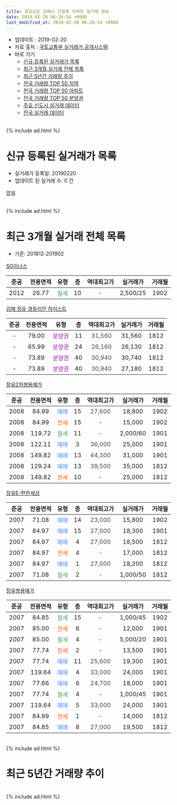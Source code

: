 ```yaml
---
title: 경상남도 김해시 신문동 아파트 실거래 정보
date: 2019-02-20 06:26:54 +0900
last_modified_at: 2019-02-20 06:26:54 +0900
---
```


* 업데이트 : 2019-02-20
* 자료 출처 : [국토교통부 실거래가 공개시스템](http://rt.molit.go.kr)
* 바로 가기
    * [신규 등록된 실거래가 목록](#신규-등록된-실거래가-목록)
    * [최근 3개월 실거래 전체 목록](#최근-3개월-실거래-전체-목록)
    * [최근 5년간 거래량 추이](#최근-5년간-거래량-추이)
    * [전국 거래량 TOP 50 지역](https://inasie.github.io/apt-trade-info/최근-3개월-전국에서-가장-거래가-많이-발생한-지역)
    * [전국 거래량 TOP 50 아파트](https://inasie.github.io/apt-trade-info/최근-3개월-전국에서-가장-거래가-많이-발생한-아파트)
    * [전국 거래량 TOP 50 분양권](https://inasie.github.io/apt-trade-info/최근-3개월-전국에서-가장-거래가-많이-발생한-분양권)
    * [주요 신도시 실거래 데이터](https://inasie.github.io/apt-trade-info/주요-신도시)
    * [전국 실거래 데이터](https://inasie.github.io/apt-trade-info/전국)
<br>
{% include ad.html %}
<br>

# 신규 등록된 실거래가 목록
* 실거래가 등록일: 20190220
* 업데이트 된 실거래 수: 0 건

없음

<br>
{% include ad.html %}
<br>

# 최근 3개월 실거래 전체 목록
* 기준: 201812-201902


[SG이너스](https://search.naver.com/search.naver?query=%EA%B2%BD%EC%83%81%EB%82%A8%EB%8F%84+%EA%B9%80%ED%95%B4%EC%8B%9C+%EC%8B%A0%EB%AC%B8%EB%8F%99+SG%EC%9D%B4%EB%84%88%EC%8A%A4)

|준공|전용면적|유형|층|역대최고가|실거래가|거래월|
|:---:|:---:|:---:|:---:|:---:|:---:|:---:|
|2012|26.77|<span style="color:#34a853">월세</span>|10|<span style="color:#444444">-</span>|2,500/25|1902|

[김해 장유 경동리인 하이스트](https://search.naver.com/search.naver?query=%EA%B2%BD%EC%83%81%EB%82%A8%EB%8F%84+%EA%B9%80%ED%95%B4%EC%8B%9C+%EC%8B%A0%EB%AC%B8%EB%8F%99+%EA%B9%80%ED%95%B4+%EC%9E%A5%EC%9C%A0+%EA%B2%BD%EB%8F%99%EB%A6%AC%EC%9D%B8+%ED%95%98%EC%9D%B4%EC%8A%A4%ED%8A%B8)

|준공|전용면적|유형|층|역대최고가|실거래가|거래월|
|:---:|:---:|:---:|:---:|:---:|:---:|:---:|
|-|79.00|<span style="color:#9C11A5">분양권</span>|11|<span style="color:#444444">31,560</span>|31,560|1812|
|-|65.99|<span style="color:#9C11A5">분양권</span>|24|<span style="color:#444444">26,160</span>|26,130|1812|
|-|73.89|<span style="color:#9C11A5">분양권</span>|40|<span style="color:#444444">30,940</span>|30,740|1812|
|-|73.89|<span style="color:#9C11A5">분양권</span>|40|<span style="color:#444444">30,940</span>|27,180|1812|

[장유2차쌍용예가](https://search.naver.com/search.naver?query=%EA%B2%BD%EC%83%81%EB%82%A8%EB%8F%84+%EA%B9%80%ED%95%B4%EC%8B%9C+%EC%8B%A0%EB%AC%B8%EB%8F%99+%EC%9E%A5%EC%9C%A02%EC%B0%A8%EC%8C%8D%EC%9A%A9%EC%98%88%EA%B0%80)

|준공|전용면적|유형|층|역대최고가|실거래가|거래월|
|:---:|:---:|:---:|:---:|:---:|:---:|:---:|
|2008|84.99|<span style="color:#4285f3">매매</span>|15|<span style="color:#444444">27,600</span>|18,800|1902|
|2008|84.99|<span style="color:#ff5a00">전세</span>|15|<span style="color:#444444">-</span>|15,000|1902|
|2008|119.72|<span style="color:#34a853">월세</span>|11|<span style="color:#444444">-</span>|2,000/60|1901|
|2008|122.11|<span style="color:#4285f3">매매</span>|3|<span style="color:#444444">36,000</span>|25,000|1901|
|2008|149.82|<span style="color:#4285f3">매매</span>|13|<span style="color:#444444">44,300</span>|31,000|1901|
|2008|129.24|<span style="color:#4285f3">매매</span>|13|<span style="color:#444444">39,500</span>|35,000|1812|
|2008|149.82|<span style="color:#ff5a00">전세</span>|10|<span style="color:#444444">-</span>|25,000|1812|

[장유E-편한세상](https://search.naver.com/search.naver?query=%EA%B2%BD%EC%83%81%EB%82%A8%EB%8F%84+%EA%B9%80%ED%95%B4%EC%8B%9C+%EC%8B%A0%EB%AC%B8%EB%8F%99+%EC%9E%A5%EC%9C%A0E-%ED%8E%B8%ED%95%9C%EC%84%B8%EC%83%81)

|준공|전용면적|유형|층|역대최고가|실거래가|거래월|
|:---:|:---:|:---:|:---:|:---:|:---:|:---:|
|2007|71.08|<span style="color:#4285f3">매매</span>|14|<span style="color:#444444">23,000</span>|15,800|1902|
|2007|84.97|<span style="color:#4285f3">매매</span>|15|<span style="color:#444444">27,000</span>|18,300|1901|
|2007|84.97|<span style="color:#4285f3">매매</span>|4|<span style="color:#444444">27,000</span>|18,500|1812|
|2007|84.97|<span style="color:#ff5a00">전세</span>|4|<span style="color:#444444">-</span>|17,000|1812|
|2007|84.97|<span style="color:#4285f3">매매</span>|1|<span style="color:#444444">27,000</span>|18,200|1812|
|2007|71.08|<span style="color:#34a853">월세</span>|2|<span style="color:#444444">-</span>|1,000/50|1812|

[장유쌍용예가](https://search.naver.com/search.naver?query=%EA%B2%BD%EC%83%81%EB%82%A8%EB%8F%84+%EA%B9%80%ED%95%B4%EC%8B%9C+%EC%8B%A0%EB%AC%B8%EB%8F%99+%EC%9E%A5%EC%9C%A0%EC%8C%8D%EC%9A%A9%EC%98%88%EA%B0%80)

|준공|전용면적|유형|층|역대최고가|실거래가|거래월|
|:---:|:---:|:---:|:---:|:---:|:---:|:---:|
|2007|84.85|<span style="color:#34a853">월세</span>|15|<span style="color:#444444">-</span>|1,000/45|1902|
|2007|85.00|<span style="color:#ff5a00">전세</span>|6|<span style="color:#444444">-</span>|12,000|1901|
|2007|85.00|<span style="color:#34a853">월세</span>|4|<span style="color:#444444">-</span>|5,000/20|1901|
|2007|77.74|<span style="color:#ff5a00">전세</span>|2|<span style="color:#444444">-</span>|13,500|1901|
|2007|77.74|<span style="color:#4285f3">매매</span>|11|<span style="color:#444444">25,600</span>|19,300|1901|
|2007|119.64|<span style="color:#4285f3">매매</span>|4|<span style="color:#444444">33,000</span>|24,000|1901|
|2007|77.66|<span style="color:#4285f3">매매</span>|6|<span style="color:#444444">24,700</span>|18,000|1901|
|2007|77.74|<span style="color:#34a853">월세</span>|4|<span style="color:#444444">-</span>|1,000/45|1901|
|2007|119.64|<span style="color:#4285f3">매매</span>|5|<span style="color:#444444">33,000</span>|24,000|1901|
|2007|84.99|<span style="color:#ff5a00">전세</span>|1|<span style="color:#444444">-</span>|14,000|1812|
|2007|84.85|<span style="color:#4285f3">매매</span>|8|<span style="color:#444444">27,000</span>|19,500|1812|


<br>
{% include ad.html %}
<br>

# 최근 5년간 거래량 추이


<div style="width:100%;">
    <canvas id="deal_progress" height="200"></canvas>
</div>

<script>
new Chart(document.getElementById("deal_progress"), {
    type: 'line',
    data: {
        labels: ['201402','201403','201404','201405','201406','201407','201408','201409','201410','201411','201412','201501','201502','201503','201504','201505','201506','201507','201508','201509','201510','201511','201512','201601','201602','201603','201604','201605','201606','201607','201608','201609','201610','201611','201612','201701','201702','201703','201704','201705','201706','201707','201708','201709','201710','201711','201712','201801','201802','201803','201804','201805','201806','201807','201808','201809','201810','201811','201812','201901','201902'],
        datasets: [{
            label: '매매',
            pointRadius: 1,
            data: [25, 24, 15, 23, 14, 17, 31, 26, 19, 16, 15, 16, 12, 16, 11, 22, 23, 12, 13, 14, 15, 12, 8, 11, 3, 6, 9, 3, 10, 6, 7, 10, 12, 7, 3, 1, 3, 8, 4, 5, 4, 4, 5, 4, 4, 5, 4, 2, 6, 5, 5, 9, 6, 2, 5, 3, 5, 4, 8, 7, 2],
            borderColor: "rgba(255, 201, 14, 1)",
            backgroundColor: "rgba(255, 201, 14, 0.5)",
            fill: false,
            lineTension: 0
        },{
            label: '전월세',
            pointRadius: 1,
            data: [10, 11, 8, 11, 6, 3, 11, 14, 6, 11, 6, 11, 11, 11, 7, 4, 15, 5, 2, 4, 11, 6, 9, 10, 10, 8, 6, 4, 5, 9, 6, 6, 15, 5, 10, 7, 7, 0, 0, 8, 2, 8, 4, 6, 8, 9, 7, 11, 4, 9, 5, 2, 4, 4, 3, 3, 3, 1, 4, 5, 3],
            borderColor: "rgba(0, 141, 185, 1)",
            backgroundColor: "rgba(0, 141, 185, 0.5)",
            fill: false,
            lineTension: 0
        }
        ]
    },
    options: {
        responsive: true,
        title: {
            display: false
        },
        tooltips: {
            mode: 'index',
            intersect: false
        },
        hover: {
            mode: 'nearest',
            intersect: true
        },
        scales: {
            xAxes: [{
                display: true,
                scaleLabel: {
                    display: true,
                    labelString: '년/월'
                }
            }],
            yAxes: [{
                display: true,
                ticks: {
                    suggestedMin: 0,
                },
                scaleLabel: {
                    display: true,
                    labelString: '실거래 수'
                }
            }]
        }
    }
});

</script>


<br>
{% include ad.html %}
<br>

